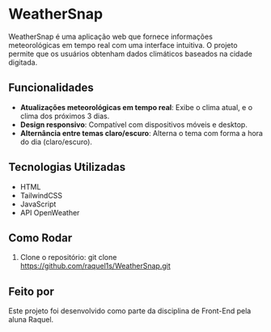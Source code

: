 # WeatherSnap

WeatherSnap é uma aplicação web que fornece informações meteorológicas em tempo real com uma interface intuitiva. O projeto permite que os usuários obtenham dados climáticos baseados na cidade digitada.

## Funcionalidades
- **Atualizações meteorológicas em tempo real**: Exibe o clima atual, e o clima dos próximos 3 dias.
- **Design responsivo**: Compatível com dispositivos móveis e desktop.
- **Alternância entre temas claro/escuro**: Alterna o tema com forma a hora do dia (claro/escuro).

## Tecnologias Utilizadas
- HTML
- TailwindCSS
- JavaScript
- API OpenWeather

## Como Rodar
1. Clone o repositório:
   git clone https://github.com/raquel1s/WeatherSnap.git

## Feito por

Este projeto foi desenvolvido como parte da disciplina de Front-End pela aluna Raquel.
